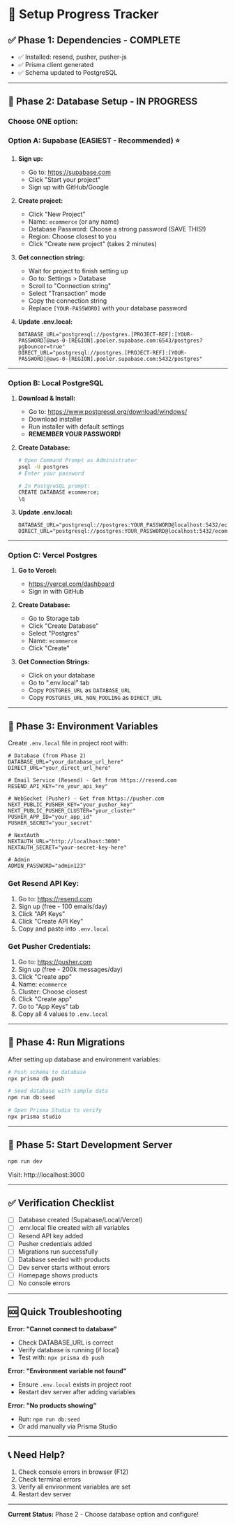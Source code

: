 # 🚀 Setup Progress Tracker

## ✅ Phase 1: Dependencies - COMPLETE
- ✅ Installed: resend, pusher, pusher-js
- ✅ Prisma client generated
- ✅ Schema updated to PostgreSQL

---

## 🔄 Phase 2: Database Setup - IN PROGRESS

### Choose ONE option:

### **Option A: Supabase (EASIEST - Recommended)** ⭐

1. **Sign up:**
   - Go to: https://supabase.com
   - Click "Start your project"
   - Sign up with GitHub/Google

2. **Create project:**
   - Click "New Project"
   - Name: `ecommerce` (or any name)
   - Database Password: Choose a strong password (SAVE THIS!)
   - Region: Choose closest to you
   - Click "Create new project" (takes 2 minutes)

3. **Get connection string:**
   - Wait for project to finish setting up
   - Go to: Settings > Database
   - Scroll to "Connection string"
   - Select "Transaction" mode
   - Copy the connection string
   - Replace `[YOUR-PASSWORD]` with your database password

4. **Update .env.local:**
   ```env
   DATABASE_URL="postgresql://postgres.[PROJECT-REF]:[YOUR-PASSWORD]@aws-0-[REGION].pooler.supabase.com:6543/postgres?pgbouncer=true"
   DIRECT_URL="postgresql://postgres.[PROJECT-REF]:[YOUR-PASSWORD]@aws-0-[REGION].pooler.supabase.com:5432/postgres"
   ```

---

### **Option B: Local PostgreSQL**

1. **Download & Install:**
   - Go to: https://www.postgresql.org/download/windows/
   - Download installer
   - Run installer with default settings
   - **REMEMBER YOUR PASSWORD!**

2. **Create Database:**
   ```bash
   # Open Command Prompt as Administrator
   psql -U postgres
   # Enter your password
   
   # In PostgreSQL prompt:
   CREATE DATABASE ecommerce;
   \q
   ```

3. **Update .env.local:**
   ```env
   DATABASE_URL="postgresql://postgres:YOUR_PASSWORD@localhost:5432/ecommerce"
   DIRECT_URL="postgresql://postgres:YOUR_PASSWORD@localhost:5432/ecommerce"
   ```

---

### **Option C: Vercel Postgres**

1. **Go to Vercel:**
   - https://vercel.com/dashboard
   - Sign in with GitHub

2. **Create Database:**
   - Go to Storage tab
   - Click "Create Database"
   - Select "Postgres"
   - Name: `ecommerce`
   - Click "Create"

3. **Get Connection Strings:**
   - Click on your database
   - Go to ".env.local" tab
   - Copy `POSTGRES_URL` as `DATABASE_URL`
   - Copy `POSTGRES_URL_NON_POOLING` as `DIRECT_URL`

---

## 📝 Phase 3: Environment Variables

Create `.env.local` file in project root with:

```env
# Database (from Phase 2)
DATABASE_URL="your_database_url_here"
DIRECT_URL="your_direct_url_here"

# Email Service (Resend) - Get from https://resend.com
RESEND_API_KEY="re_your_api_key"

# WebSocket (Pusher) - Get from https://pusher.com
NEXT_PUBLIC_PUSHER_KEY="your_pusher_key"
NEXT_PUBLIC_PUSHER_CLUSTER="your_cluster"
PUSHER_APP_ID="your_app_id"
PUSHER_SECRET="your_secret"

# NextAuth
NEXTAUTH_URL="http://localhost:3000"
NEXTAUTH_SECRET="your-secret-key-here"

# Admin
ADMIN_PASSWORD="admin123"
```

### Get Resend API Key:
1. Go to: https://resend.com
2. Sign up (free - 100 emails/day)
3. Click "API Keys"
4. Click "Create API Key"
5. Copy and paste into `.env.local`

### Get Pusher Credentials:
1. Go to: https://pusher.com
2. Sign up (free - 200k messages/day)
3. Click "Create app"
4. Name: `ecommerce`
5. Cluster: Choose closest
6. Click "Create app"
7. Go to "App Keys" tab
8. Copy all 4 values to `.env.local`

---

## 🎯 Phase 4: Run Migrations

After setting up database and environment variables:

```bash
# Push schema to database
npx prisma db push

# Seed database with sample data
npm run db:seed

# Open Prisma Studio to verify
npx prisma studio
```

---

## 🚀 Phase 5: Start Development Server

```bash
npm run dev
```

Visit: http://localhost:3000

---

## ✅ Verification Checklist

- [ ] Database created (Supabase/Local/Vercel)
- [ ] .env.local file created with all variables
- [ ] Resend API key added
- [ ] Pusher credentials added
- [ ] Migrations run successfully
- [ ] Database seeded with products
- [ ] Dev server starts without errors
- [ ] Homepage shows products
- [ ] No console errors

---

## 🆘 Quick Troubleshooting

**Error: "Cannot connect to database"**
- Check DATABASE_URL is correct
- Verify database is running (if local)
- Test with: `npx prisma db push`

**Error: "Environment variable not found"**
- Ensure `.env.local` exists in project root
- Restart dev server after adding variables

**Error: "No products showing"**
- Run: `npm run db:seed`
- Or add manually via Prisma Studio

---

## 📞 Need Help?

1. Check console errors in browser (F12)
2. Check terminal errors
3. Verify all environment variables are set
4. Restart dev server

---

**Current Status:** Phase 2 - Choose database option and configure!
